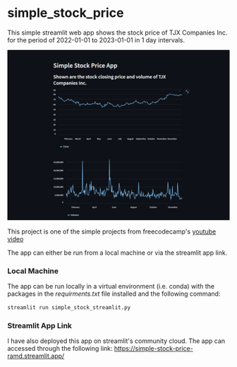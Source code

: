 # simple_stock_price

This simple streamlit web app shows the stock price of TJX Companies Inc. for the period of 2022-01-01 to 2023-01-01 in 1 day intervals. 

![streamlit app page](app_page.png "streamlit app page")

This project is one of the simple projects from freecodecamp's [youtube video](https://www.youtube.com/watch?v=JwSS70SZdyM)

The app can either be run from a local machine or via the streamlit app link.

### Local Machine

The app can be run locally in a virtual environment (i.e. conda) with the packages in the *requirments.txt* file installed and the following command:

```bash
streamlit run simple_stock_streamlit.py
```

### Streamlit App Link

I have also deployed this app on streamlit's community cloud. The app can accessed through the following link: https://simple-stock-price-ramd.streamlit.app/
